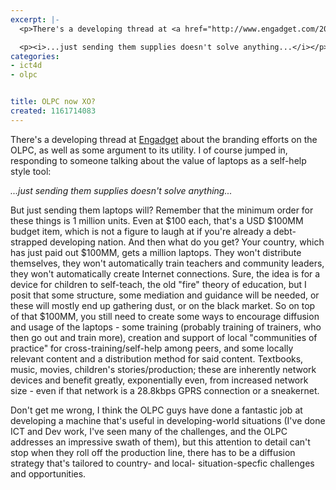 ```yaml
---
excerpt: |-
  <p>There's a developing thread at <a href="http://www.engadget.com/2006/10/24/third-times-a-charm-olpc-notebook-now-called-xo/">Engadget</a> about the branding efforts on the OLPC, as well as some argument to its utility. I of course jumped in, responding to someone talking about the value of laptops as a self-help style tool:</p>

  <p><i>...just sending them supplies doesn't solve anything...</i></p>
categories:
- ict4d
- olpc


title: OLPC now XO?
created: 1161714083
---
```

<p>There's a developing thread at <a href="http://www.engadget.com/2006/10/24/third-times-a-charm-olpc-notebook-now-called-xo/">Engadget</a> about the branding efforts on the OLPC, as well as some argument to its utility. I of course jumped in, responding to someone talking about the value of laptops as a self-help style tool:</p>

<p><i>...just sending them supplies doesn't solve anything...</i></p>

<p>But just sending them laptops will? Remember that the minimum order for these things is 1 million units. Even at $100 each, that's a USD $100MM budget item, which is not a figure to laugh at if you're already a debt-strapped developing nation. And then what do you get? Your country, which has just paid out $100MM, gets a million laptops. They won't distribute themselves, they won't automatically train teachers and community leaders, they won't automatically create Internet connections. Sure, the idea is for a device for children to self-teach, the old "fire" theory of education, but I posit that some structure, some mediation and guidance will be needed, or these will mostly end up gathering dust, or on the black market. So on top of that $100MM, you still need to create some ways to encourage diffusion and usage of the laptops - some training (probably training of trainers, who then go out and train more), creation and support of local "communities of practice" for cross-training/self-help among peers, and some locally relevant content and a distribution method for said content. Textbooks, music, movies, children's stories/production; these are inherently network devices and benefit greatly, exponentially even, from increased network size - even if that network is a 28.8kbps GPRS connection or a sneakernet.</p>

<p>Don't get me wrong, I think the OLPC guys have done a fantastic job at developing a machine that's useful in developing-world situations (I've done ICT and Dev work, I've seen many of the challenges, and the OLPC addresses an impressive swath of them), but this attention to detail can't stop when they roll off the production line, there has to be a diffusion strategy that's tailored to country- and local- situation-specfic challenges and opportunities.</p>
